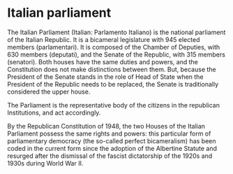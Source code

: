 # Italian parliament

The Italian Parliament (Italian: Parlamento Italiano) is the national parliament of the Italian Republic. It is a bicameral legislature with 945 elected members (parlamentari). It is composed of the Chamber of Deputies, with 630 members (deputati), and the Senate of the Republic, with 315 members (senatori). Both houses have the same duties and powers, and the Constitution does not make distinctions between them. But, because the President of the Senate stands in the role of Head of State when the President of the Republic needs to be replaced, the Senate is traditionally considered the upper house.

The Parliament is the representative body of the citizens in the republican Institutions, and act accordingly.

By the Republican Constitution of 1948, the two Houses of the Italian Parliament possess the same rights and powers: this particular form of parliamentary democracy (the so-called perfect bicameralism) has been coded in the current form since the adoption of the Albertine Statute and resurged after the dismissal of the fascist dictatorship of the 1920s and 1930s during World War II.
